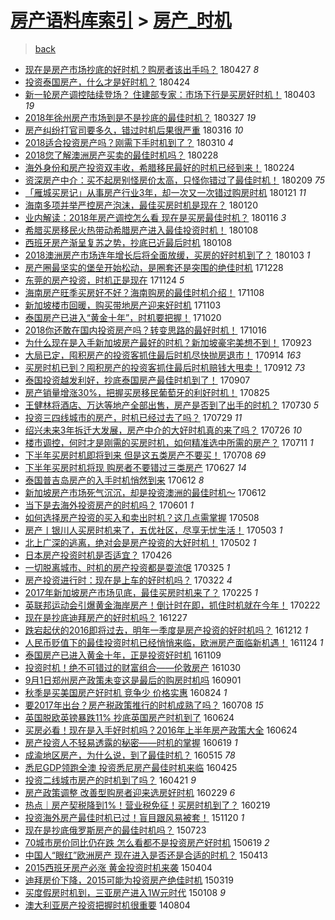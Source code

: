 [房产语料库索引](../../README.md)  > [房产_时机](房产_时机.md)
====
> [back](../README.md)

- [现在是房产市场抄底的好时机？购房者该出手吗？](http://jkwz.applinzi.com/ittc/7096737625199346695.html#%E7%8E%B0%E5%9C%A8%E6%98%AF%E6%88%BF%E4%BA%A7%E5%B8%82%E5%9C%BA%E6%8A%84%E5%BA%95%E7%9A%84%E5%A5%BD%E6%97%B6%E6%9C%BA%EF%BC%9F%E8%B4%AD%E6%88%BF%E8%80%85%E8%AF%A5%E5%87%BA%E6%89%8B%E5%90%97%EF%BC%9F) 180427 *8* 
- [投资泰国房产，什么才是好时机？](http://jkwz.applinzi.com/ittc/7095534925346505745.html#%E6%8A%95%E8%B5%84%E6%B3%B0%E5%9B%BD%E6%88%BF%E4%BA%A7%EF%BC%8C%E4%BB%80%E4%B9%88%E6%89%8D%E6%98%AF%E5%A5%BD%E6%97%B6%E6%9C%BA%EF%BC%9F) 180424  
- [新一轮房产调控陆续登场？ 住建部专家：市场下行是买房好时机！](http://jkwz.applinzi.com/ittc/7087811060331709446.html#%E6%96%B0%E4%B8%80%E8%BD%AE%E6%88%BF%E4%BA%A7%E8%B0%83%E6%8E%A7%E9%99%86%E7%BB%AD%E7%99%BB%E5%9C%BA%EF%BC%9F+%E4%BD%8F%E5%BB%BA%E9%83%A8%E4%B8%93%E5%AE%B6%EF%BC%9A%E5%B8%82%E5%9C%BA%E4%B8%8B%E8%A1%8C%E6%98%AF%E4%B9%B0%E6%88%BF%E5%A5%BD%E6%97%B6%E6%9C%BA%EF%BC%81) 180403 *19* 
- [2018年徐州房产市场到是不是抄底的最佳时机？](http://jkwz.applinzi.com/ittc/7085273005007832080.html#2018%E5%B9%B4%E5%BE%90%E5%B7%9E%E6%88%BF%E4%BA%A7%E5%B8%82%E5%9C%BA%E5%88%B0%E6%98%AF%E4%B8%8D%E6%98%AF%E6%8A%84%E5%BA%95%E7%9A%84%E6%9C%80%E4%BD%B3%E6%97%B6%E6%9C%BA%EF%BC%9F) 180327 *19* 
- [房产纠纷打官司要多久，错过时机后果很严重](http://jkwz.applinzi.com/ittc/7081114727025738759.html#%E6%88%BF%E4%BA%A7%E7%BA%A0%E7%BA%B7%E6%89%93%E5%AE%98%E5%8F%B8%E8%A6%81%E5%A4%9A%E4%B9%85%EF%BC%8C%E9%94%99%E8%BF%87%E6%97%B6%E6%9C%BA%E5%90%8E%E6%9E%9C%E5%BE%88%E4%B8%A5%E9%87%8D) 180316 *10* 
- [2018适合投资房产吗？刚需下手时机到了？](http://jkwz.applinzi.com/ittc/7078841932396889098.html#2018%E9%80%82%E5%90%88%E6%8A%95%E8%B5%84%E6%88%BF%E4%BA%A7%E5%90%97%EF%BC%9F%E5%88%9A%E9%9C%80%E4%B8%8B%E6%89%8B%E6%97%B6%E6%9C%BA%E5%88%B0%E4%BA%86%EF%BC%9F) 180310 *4* 
- [2018您了解澳洲房产买卖的最佳时机吗？](http://jkwz.applinzi.com/ittc/7075082393075844102.html#2018%E6%82%A8%E4%BA%86%E8%A7%A3%E6%BE%B3%E6%B4%B2%E6%88%BF%E4%BA%A7%E4%B9%B0%E5%8D%96%E7%9A%84%E6%9C%80%E4%BD%B3%E6%97%B6%E6%9C%BA%E5%90%97%EF%BC%9F) 180228  
- [海外身份和房产投资双丰收，希腊移民最好的时机已经到来！](http://jkwz.applinzi.com/ittc/7073711417851380753.html#%E6%B5%B7%E5%A4%96%E8%BA%AB%E4%BB%BD%E5%92%8C%E6%88%BF%E4%BA%A7%E6%8A%95%E8%B5%84%E5%8F%8C%E4%B8%B0%E6%94%B6%EF%BC%8C%E5%B8%8C%E8%85%8A%E7%A7%BB%E6%B0%91%E6%9C%80%E5%A5%BD%E7%9A%84%E6%97%B6%E6%9C%BA%E5%B7%B2%E7%BB%8F%E5%88%B0%E6%9D%A5%EF%BC%81) 180224  
- [资深房产中介：买不起房别怪房价太高，只怪你错过了最佳时机！](http://jkwz.applinzi.com/ittc/7068124112273015825.html#%E8%B5%84%E6%B7%B1%E6%88%BF%E4%BA%A7%E4%B8%AD%E4%BB%8B%EF%BC%9A%E4%B9%B0%E4%B8%8D%E8%B5%B7%E6%88%BF%E5%88%AB%E6%80%AA%E6%88%BF%E4%BB%B7%E5%A4%AA%E9%AB%98%EF%BC%8C%E5%8F%AA%E6%80%AA%E4%BD%A0%E9%94%99%E8%BF%87%E4%BA%86%E6%9C%80%E4%BD%B3%E6%97%B6%E6%9C%BA%EF%BC%81) 180209 *75* 
- [「雁城买房记」从事房产行业3年，却一次又一次错过购房时机](http://jkwz.applinzi.com/ittc/7061036224687375366.html#%E3%80%8C%E9%9B%81%E5%9F%8E%E4%B9%B0%E6%88%BF%E8%AE%B0%E3%80%8D%E4%BB%8E%E4%BA%8B%E6%88%BF%E4%BA%A7%E8%A1%8C%E4%B8%9A3%E5%B9%B4%EF%BC%8C%E5%8D%B4%E4%B8%80%E6%AC%A1%E5%8F%88%E4%B8%80%E6%AC%A1%E9%94%99%E8%BF%87%E8%B4%AD%E6%88%BF%E6%97%B6%E6%9C%BA) 180121 *11* 
- [海南多项并举严控房产泡沫，最佳买房时机是现在？](http://jkwz.applinzi.com/ittc/7060688941638747143.html#%E6%B5%B7%E5%8D%97%E5%A4%9A%E9%A1%B9%E5%B9%B6%E4%B8%BE%E4%B8%A5%E6%8E%A7%E6%88%BF%E4%BA%A7%E6%B3%A1%E6%B2%AB%EF%BC%8C%E6%9C%80%E4%BD%B3%E4%B9%B0%E6%88%BF%E6%97%B6%E6%9C%BA%E6%98%AF%E7%8E%B0%E5%9C%A8%EF%BC%9F) 180120  
- [业内解读：2018年房产调控怎么看 现在是买房最佳时机？](http://jkwz.applinzi.com/ittc/7059133533728015367.html#%E4%B8%9A%E5%86%85%E8%A7%A3%E8%AF%BB%EF%BC%9A2018%E5%B9%B4%E6%88%BF%E4%BA%A7%E8%B0%83%E6%8E%A7%E6%80%8E%E4%B9%88%E7%9C%8B+%E7%8E%B0%E5%9C%A8%E6%98%AF%E4%B9%B0%E6%88%BF%E6%9C%80%E4%BD%B3%E6%97%B6%E6%9C%BA%EF%BC%9F) 180116 *3* 
- [希腊买房移民火热带动希腊房产进入最佳投资时机！](http://jkwz.applinzi.com/ittc/7056294018646803463.html#%E5%B8%8C%E8%85%8A%E4%B9%B0%E6%88%BF%E7%A7%BB%E6%B0%91%E7%81%AB%E7%83%AD%E5%B8%A6%E5%8A%A8%E5%B8%8C%E8%85%8A%E6%88%BF%E4%BA%A7%E8%BF%9B%E5%85%A5%E6%9C%80%E4%BD%B3%E6%8A%95%E8%B5%84%E6%97%B6%E6%9C%BA%EF%BC%81) 180108  
- [西班牙房产渐呈复苏之势，抄底已近最后时机](http://jkwz.applinzi.com/ittc/7056210308232643601.html#%E8%A5%BF%E7%8F%AD%E7%89%99%E6%88%BF%E4%BA%A7%E6%B8%90%E5%91%88%E5%A4%8D%E8%8B%8F%E4%B9%8B%E5%8A%BF%EF%BC%8C%E6%8A%84%E5%BA%95%E5%B7%B2%E8%BF%91%E6%9C%80%E5%90%8E%E6%97%B6%E6%9C%BA) 180108  
- [2018澳洲房产市场连年增长后将全面放缓，买房的好时机到了？](http://jkwz.applinzi.com/ittc/7054353061835703307.html#2018%E6%BE%B3%E6%B4%B2%E6%88%BF%E4%BA%A7%E5%B8%82%E5%9C%BA%E8%BF%9E%E5%B9%B4%E5%A2%9E%E9%95%BF%E5%90%8E%E5%B0%86%E5%85%A8%E9%9D%A2%E6%94%BE%E7%BC%93%EF%BC%8C%E4%B9%B0%E6%88%BF%E7%9A%84%E5%A5%BD%E6%97%B6%E6%9C%BA%E5%88%B0%E4%BA%86%EF%BC%9F) 180103 *1* 
- [房产圈最坚实的堡垒开始松动，是圈套还是突围的绝佳时机](http://jkwz.applinzi.com/ittc/7052184503764648977.html#%E6%88%BF%E4%BA%A7%E5%9C%88%E6%9C%80%E5%9D%9A%E5%AE%9E%E7%9A%84%E5%A0%A1%E5%9E%92%E5%BC%80%E5%A7%8B%E6%9D%BE%E5%8A%A8%EF%BC%8C%E6%98%AF%E5%9C%88%E5%A5%97%E8%BF%98%E6%98%AF%E7%AA%81%E5%9B%B4%E7%9A%84%E7%BB%9D%E4%BD%B3%E6%97%B6%E6%9C%BA) 171228  
- [东莞的房产投资，时机正是现在](http://jkwz.applinzi.com/ittc/7039520982144910353.html#%E4%B8%9C%E8%8E%9E%E7%9A%84%E6%88%BF%E4%BA%A7%E6%8A%95%E8%B5%84%EF%BC%8C%E6%97%B6%E6%9C%BA%E6%AD%A3%E6%98%AF%E7%8E%B0%E5%9C%A8) 171124 *5* 
- [海南房产旺季买房好不好？海南购房的最佳时机介绍！](http://jkwz.applinzi.com/ittc/7033624635109803025.html#%E6%B5%B7%E5%8D%97%E6%88%BF%E4%BA%A7%E6%97%BA%E5%AD%A3%E4%B9%B0%E6%88%BF%E5%A5%BD%E4%B8%8D%E5%A5%BD%EF%BC%9F%E6%B5%B7%E5%8D%97%E8%B4%AD%E6%88%BF%E7%9A%84%E6%9C%80%E4%BD%B3%E6%97%B6%E6%9C%BA%E4%BB%8B%E7%BB%8D%EF%BC%81) 171108  
- [新加坡楼市回暖，购买带地房产迎来好时机](http://jkwz.applinzi.com/ittc/7031701218135639056.html#%E6%96%B0%E5%8A%A0%E5%9D%A1%E6%A5%BC%E5%B8%82%E5%9B%9E%E6%9A%96%EF%BC%8C%E8%B4%AD%E4%B9%B0%E5%B8%A6%E5%9C%B0%E6%88%BF%E4%BA%A7%E8%BF%8E%E6%9D%A5%E5%A5%BD%E6%97%B6%E6%9C%BA) 171103  
- [泰国房产已进入“黄金十年”，时机要把握！](http://jkwz.applinzi.com/ittc/7026466843563394064.html#%E6%B3%B0%E5%9B%BD%E6%88%BF%E4%BA%A7%E5%B7%B2%E8%BF%9B%E5%85%A5%E2%80%9C%E9%BB%84%E9%87%91%E5%8D%81%E5%B9%B4%E2%80%9D%EF%BC%8C%E6%97%B6%E6%9C%BA%E8%A6%81%E6%8A%8A%E6%8F%A1%EF%BC%81) 171020  
- [2018你还敢在国内投资房产吗？转变思路的最好时机！](http://jkwz.applinzi.com/ittc/7025076256461292561.html#2018%E4%BD%A0%E8%BF%98%E6%95%A2%E5%9C%A8%E5%9B%BD%E5%86%85%E6%8A%95%E8%B5%84%E6%88%BF%E4%BA%A7%E5%90%97%EF%BC%9F%E8%BD%AC%E5%8F%98%E6%80%9D%E8%B7%AF%E7%9A%84%E6%9C%80%E5%A5%BD%E6%97%B6%E6%9C%BA%EF%BC%81) 171016  
- [为什么现在是入手新加坡房产最好的时机？新加坡豪宅美想不到！](http://jkwz.applinzi.com/ittc/7016570001493066769.html#%E4%B8%BA%E4%BB%80%E4%B9%88%E7%8E%B0%E5%9C%A8%E6%98%AF%E5%85%A5%E6%89%8B%E6%96%B0%E5%8A%A0%E5%9D%A1%E6%88%BF%E4%BA%A7%E6%9C%80%E5%A5%BD%E7%9A%84%E6%97%B6%E6%9C%BA%EF%BC%9F%E6%96%B0%E5%8A%A0%E5%9D%A1%E8%B1%AA%E5%AE%85%E7%BE%8E%E6%83%B3%E4%B8%8D%E5%88%B0%EF%BC%81) 170923  
- [大局已定，囤积房产的投资客抓住最后时机尽快抛房退市！](http://jkwz.applinzi.com/ittc/7013139917398606864.html#%E5%A4%A7%E5%B1%80%E5%B7%B2%E5%AE%9A%EF%BC%8C%E5%9B%A4%E7%A7%AF%E6%88%BF%E4%BA%A7%E7%9A%84%E6%8A%95%E8%B5%84%E5%AE%A2%E6%8A%93%E4%BD%8F%E6%9C%80%E5%90%8E%E6%97%B6%E6%9C%BA%E5%B0%BD%E5%BF%AB%E6%8A%9B%E6%88%BF%E9%80%80%E5%B8%82%EF%BC%81) 170914 *163* 
- [买房时机已到？囤积房产的投资客抓住最后时机赔钱大甩卖！](http://jkwz.applinzi.com/ittc/7012388963162260497.html#%E4%B9%B0%E6%88%BF%E6%97%B6%E6%9C%BA%E5%B7%B2%E5%88%B0%EF%BC%9F%E5%9B%A4%E7%A7%AF%E6%88%BF%E4%BA%A7%E7%9A%84%E6%8A%95%E8%B5%84%E5%AE%A2%E6%8A%93%E4%BD%8F%E6%9C%80%E5%90%8E%E6%97%B6%E6%9C%BA%E8%B5%94%E9%92%B1%E5%A4%A7%E7%94%A9%E5%8D%96%EF%BC%81) 170912 *73* 
- [泰国投资越发利好，抄底泰国房产最佳时机到了！](http://jkwz.applinzi.com/ittc/7010519896163877905.html#%E6%B3%B0%E5%9B%BD%E6%8A%95%E8%B5%84%E8%B6%8A%E5%8F%91%E5%88%A9%E5%A5%BD%EF%BC%8C%E6%8A%84%E5%BA%95%E6%B3%B0%E5%9B%BD%E6%88%BF%E4%BA%A7%E6%9C%80%E4%BD%B3%E6%97%B6%E6%9C%BA%E5%88%B0%E4%BA%86%EF%BC%81) 170907  
- [房产销量增涨30%，把握买房移民葡萄牙的利好时机！](http://jkwz.applinzi.com/ittc/7005685105857922064.html#%E6%88%BF%E4%BA%A7%E9%94%80%E9%87%8F%E5%A2%9E%E6%B6%A830%25%EF%BC%8C%E6%8A%8A%E6%8F%A1%E4%B9%B0%E6%88%BF%E7%A7%BB%E6%B0%91%E8%91%A1%E8%90%84%E7%89%99%E7%9A%84%E5%88%A9%E5%A5%BD%E6%97%B6%E6%9C%BA%EF%BC%81) 170825  
- [王健林将酒店、万达等地产全部出售，房产是否到了出手的时机？](http://jkwz.applinzi.com/ittc/6996054404279845904.html#%E7%8E%8B%E5%81%A5%E6%9E%97%E5%B0%86%E9%85%92%E5%BA%97%E3%80%81%E4%B8%87%E8%BE%BE%E7%AD%89%E5%9C%B0%E4%BA%A7%E5%85%A8%E9%83%A8%E5%87%BA%E5%94%AE%EF%BC%8C%E6%88%BF%E4%BA%A7%E6%98%AF%E5%90%A6%E5%88%B0%E4%BA%86%E5%87%BA%E6%89%8B%E7%9A%84%E6%97%B6%E6%9C%BA%EF%BC%9F) 170730 *5* 
- [投资三四线城市的房产，时机已经过去了吗？](http://jkwz.applinzi.com/ittc/6995659405012763664.html#%E6%8A%95%E8%B5%84%E4%B8%89%E5%9B%9B%E7%BA%BF%E5%9F%8E%E5%B8%82%E7%9A%84%E6%88%BF%E4%BA%A7%EF%BC%8C%E6%97%B6%E6%9C%BA%E5%B7%B2%E7%BB%8F%E8%BF%87%E5%8E%BB%E4%BA%86%E5%90%97%EF%BC%9F) 170729 *11* 
- [绍兴未来3年拆迁大发展，房产中介的大好时机真的来了吗？](http://jkwz.applinzi.com/ittc/6994633474609513488.html#%E7%BB%8D%E5%85%B4%E6%9C%AA%E6%9D%A53%E5%B9%B4%E6%8B%86%E8%BF%81%E5%A4%A7%E5%8F%91%E5%B1%95%EF%BC%8C%E6%88%BF%E4%BA%A7%E4%B8%AD%E4%BB%8B%E7%9A%84%E5%A4%A7%E5%A5%BD%E6%97%B6%E6%9C%BA%E7%9C%9F%E7%9A%84%E6%9D%A5%E4%BA%86%E5%90%97%EF%BC%9F) 170726 *10* 
- [楼市调控，何时才是刚需的买房时机，如何精准选中所需的房产？](http://jkwz.applinzi.com/ittc/6988997846341518341.html#%E6%A5%BC%E5%B8%82%E8%B0%83%E6%8E%A7%EF%BC%8C%E4%BD%95%E6%97%B6%E6%89%8D%E6%98%AF%E5%88%9A%E9%9C%80%E7%9A%84%E4%B9%B0%E6%88%BF%E6%97%B6%E6%9C%BA%EF%BC%8C%E5%A6%82%E4%BD%95%E7%B2%BE%E5%87%86%E9%80%89%E4%B8%AD%E6%89%80%E9%9C%80%E7%9A%84%E6%88%BF%E4%BA%A7%EF%BC%9F) 170711 *1* 
- [下半年买房时机即将到来 但是这五类房产不要买！](http://jkwz.applinzi.com/ittc/6987872561143481348.html#%E4%B8%8B%E5%8D%8A%E5%B9%B4%E4%B9%B0%E6%88%BF%E6%97%B6%E6%9C%BA%E5%8D%B3%E5%B0%86%E5%88%B0%E6%9D%A5+%E4%BD%86%E6%98%AF%E8%BF%99%E4%BA%94%E7%B1%BB%E6%88%BF%E4%BA%A7%E4%B8%8D%E8%A6%81%E4%B9%B0%EF%BC%81) 170708 *69* 
- [下半年买房时机将现 购房者不要错过三类房产](http://jkwz.applinzi.com/ittc/6983954196364526596.html#%E4%B8%8B%E5%8D%8A%E5%B9%B4%E4%B9%B0%E6%88%BF%E6%97%B6%E6%9C%BA%E5%B0%86%E7%8E%B0+%E8%B4%AD%E6%88%BF%E8%80%85%E4%B8%8D%E8%A6%81%E9%94%99%E8%BF%87%E4%B8%89%E7%B1%BB%E6%88%BF%E4%BA%A7) 170627 *14* 
- [泰国普吉岛房产的入手时机悄然到来](http://jkwz.applinzi.com/ittc/6978214429656089605.html#%E6%B3%B0%E5%9B%BD%E6%99%AE%E5%90%89%E5%B2%9B%E6%88%BF%E4%BA%A7%E7%9A%84%E5%85%A5%E6%89%8B%E6%97%B6%E6%9C%BA%E6%82%84%E7%84%B6%E5%88%B0%E6%9D%A5) 170612 *8* 
- [新加坡房产市场死气沉沉，却是投资澳洲的最佳时机～](http://jkwz.applinzi.com/ittc/6978137185835287556.html#%E6%96%B0%E5%8A%A0%E5%9D%A1%E6%88%BF%E4%BA%A7%E5%B8%82%E5%9C%BA%E6%AD%BB%E6%B0%94%E6%B2%89%E6%B2%89%EF%BC%8C%E5%8D%B4%E6%98%AF%E6%8A%95%E8%B5%84%E6%BE%B3%E6%B4%B2%E7%9A%84%E6%9C%80%E4%BD%B3%E6%97%B6%E6%9C%BA%EF%BD%9E) 170612  
- [当下是去海外投资房产的时机吗？](http://jkwz.applinzi.com/ittc/6974148097335624709.html#%E5%BD%93%E4%B8%8B%E6%98%AF%E5%8E%BB%E6%B5%B7%E5%A4%96%E6%8A%95%E8%B5%84%E6%88%BF%E4%BA%A7%E7%9A%84%E6%97%B6%E6%9C%BA%E5%90%97%EF%BC%9F) 170601 *1* 
- [如何选择房产投资的买入和卖出时机？这几点需掌握](http://jkwz.applinzi.com/ittc/6965373906142626820.html#%E5%A6%82%E4%BD%95%E9%80%89%E6%8B%A9%E6%88%BF%E4%BA%A7%E6%8A%95%E8%B5%84%E7%9A%84%E4%B9%B0%E5%85%A5%E5%92%8C%E5%8D%96%E5%87%BA%E6%97%B6%E6%9C%BA%EF%BC%9F%E8%BF%99%E5%87%A0%E7%82%B9%E9%9C%80%E6%8E%8C%E6%8F%A1) 170508  
- [房产丨银川人买房时机来了，五优社区，尽享无忧生活！](http://jkwz.applinzi.com/ittc/6963485828947903493.html#%E6%88%BF%E4%BA%A7%E4%B8%A8%E9%93%B6%E5%B7%9D%E4%BA%BA%E4%B9%B0%E6%88%BF%E6%97%B6%E6%9C%BA%E6%9D%A5%E4%BA%86%EF%BC%8C%E4%BA%94%E4%BC%98%E7%A4%BE%E5%8C%BA%EF%BC%8C%E5%B0%BD%E4%BA%AB%E6%97%A0%E5%BF%A7%E7%94%9F%E6%B4%BB%EF%BC%81) 170503 *1* 
- [北上广深的逃离，绝对会是房产投资的大好时机！](http://jkwz.applinzi.com/ittc/6963122041581470725.html#%E5%8C%97%E4%B8%8A%E5%B9%BF%E6%B7%B1%E7%9A%84%E9%80%83%E7%A6%BB%EF%BC%8C%E7%BB%9D%E5%AF%B9%E4%BC%9A%E6%98%AF%E6%88%BF%E4%BA%A7%E6%8A%95%E8%B5%84%E7%9A%84%E5%A4%A7%E5%A5%BD%E6%97%B6%E6%9C%BA%EF%BC%81) 170502 *1* 
- [日本房产投资时机是否适宜？](http://jkwz.applinzi.com/ittc/6960842315546493956.html#%E6%97%A5%E6%9C%AC%E6%88%BF%E4%BA%A7%E6%8A%95%E8%B5%84%E6%97%B6%E6%9C%BA%E6%98%AF%E5%90%A6%E9%80%82%E5%AE%9C%EF%BC%9F) 170426  
- [一切脱离城市、时机的房产投资都是耍流氓](http://jkwz.applinzi.com/ittc/6948899911939654661.html#%E4%B8%80%E5%88%87%E8%84%B1%E7%A6%BB%E5%9F%8E%E5%B8%82%E3%80%81%E6%97%B6%E6%9C%BA%E7%9A%84%E6%88%BF%E4%BA%A7%E6%8A%95%E8%B5%84%E9%83%BD%E6%98%AF%E8%80%8D%E6%B5%81%E6%B0%93) 170325 *1* 
- [房产投资进行时：现在是上车的好时机吗？](http://jkwz.applinzi.com/ittc/6947975544120542213.html#%E6%88%BF%E4%BA%A7%E6%8A%95%E8%B5%84%E8%BF%9B%E8%A1%8C%E6%97%B6%EF%BC%9A%E7%8E%B0%E5%9C%A8%E6%98%AF%E4%B8%8A%E8%BD%A6%E7%9A%84%E5%A5%BD%E6%97%B6%E6%9C%BA%E5%90%97%EF%BC%9F) 170322 *4* 
- [2017年新加坡房产市场见底，最佳买房时机来了？](http://jkwz.applinzi.com/ittc/6938705857239057412.html#2017%E5%B9%B4%E6%96%B0%E5%8A%A0%E5%9D%A1%E6%88%BF%E4%BA%A7%E5%B8%82%E5%9C%BA%E8%A7%81%E5%BA%95%EF%BC%8C%E6%9C%80%E4%BD%B3%E4%B9%B0%E6%88%BF%E6%97%B6%E6%9C%BA%E6%9D%A5%E4%BA%86%EF%BC%9F) 170225 *1* 
- [英联邦运动会引爆黄金海岸房产！倒计时在即，抓住时机就在今年！](http://jkwz.applinzi.com/ittc/6937391326151836677.html#%E8%8B%B1%E8%81%94%E9%82%A6%E8%BF%90%E5%8A%A8%E4%BC%9A%E5%BC%95%E7%88%86%E9%BB%84%E9%87%91%E6%B5%B7%E5%B2%B8%E6%88%BF%E4%BA%A7%EF%BC%81%E5%80%92%E8%AE%A1%E6%97%B6%E5%9C%A8%E5%8D%B3%EF%BC%8C%E6%8A%93%E4%BD%8F%E6%97%B6%E6%9C%BA%E5%B0%B1%E5%9C%A8%E4%BB%8A%E5%B9%B4%EF%BC%81) 170222  
- [现在是抄底迪拜房产的好时机吗？](http://jkwz.applinzi.com/ittc/6916404117009597444.html#%E7%8E%B0%E5%9C%A8%E6%98%AF%E6%8A%84%E5%BA%95%E8%BF%AA%E6%8B%9C%E6%88%BF%E4%BA%A7%E7%9A%84%E5%A5%BD%E6%97%B6%E6%9C%BA%E5%90%97%EF%BC%9F) 161227  
- [跌宕起伏的2016即将过去，明年一季度是房产投资的好时机吗？](http://jkwz.applinzi.com/ittc/6910672289124582404.html#%E8%B7%8C%E5%AE%95%E8%B5%B7%E4%BC%8F%E7%9A%842016%E5%8D%B3%E5%B0%86%E8%BF%87%E5%8E%BB%EF%BC%8C%E6%98%8E%E5%B9%B4%E4%B8%80%E5%AD%A3%E5%BA%A6%E6%98%AF%E6%88%BF%E4%BA%A7%E6%8A%95%E8%B5%84%E7%9A%84%E5%A5%BD%E6%97%B6%E6%9C%BA%E5%90%97%EF%BC%9F) 161212 *1* 
- [人民币贬值下的最佳投资时机已经悄悄来临，欧洲房产面临新机遇！](http://jkwz.applinzi.com/ittc/6904007181631751173.html#%E4%BA%BA%E6%B0%91%E5%B8%81%E8%B4%AC%E5%80%BC%E4%B8%8B%E7%9A%84%E6%9C%80%E4%BD%B3%E6%8A%95%E8%B5%84%E6%97%B6%E6%9C%BA%E5%B7%B2%E7%BB%8F%E6%82%84%E6%82%84%E6%9D%A5%E4%B8%B4%EF%BC%8C%E6%AC%A7%E6%B4%B2%E6%88%BF%E4%BA%A7%E9%9D%A2%E4%B8%B4%E6%96%B0%E6%9C%BA%E9%81%87%EF%BC%81) 161124 *1* 
- [泰国房产已进入黄金十年，正是投资好时机](http://jkwz.applinzi.com/ittc/6898508497288692741.html#%E6%B3%B0%E5%9B%BD%E6%88%BF%E4%BA%A7%E5%B7%B2%E8%BF%9B%E5%85%A5%E9%BB%84%E9%87%91%E5%8D%81%E5%B9%B4%EF%BC%8C%E6%AD%A3%E6%98%AF%E6%8A%95%E8%B5%84%E5%A5%BD%E6%97%B6%E6%9C%BA) 161109  
- [投资时机！绝不可错过的财富组合——伦敦房产](http://jkwz.applinzi.com/ittc/6894769088080905221.html#%E6%8A%95%E8%B5%84%E6%97%B6%E6%9C%BA%EF%BC%81%E7%BB%9D%E4%B8%8D%E5%8F%AF%E9%94%99%E8%BF%87%E7%9A%84%E8%B4%A2%E5%AF%8C%E7%BB%84%E5%90%88%E2%80%94%E2%80%94%E4%BC%A6%E6%95%A6%E6%88%BF%E4%BA%A7) 161030  
- [9月1日郑州房产政策未变这是最后的购房时机吗](http://jkwz.applinzi.com/ittc/6872817430904177669.html#9%E6%9C%881%E6%97%A5%E9%83%91%E5%B7%9E%E6%88%BF%E4%BA%A7%E6%94%BF%E7%AD%96%E6%9C%AA%E5%8F%98%E8%BF%99%E6%98%AF%E6%9C%80%E5%90%8E%E7%9A%84%E8%B4%AD%E6%88%BF%E6%97%B6%E6%9C%BA%E5%90%97) 160901  
- [秋季是买美国房产好时机 竞争少 价格实惠](http://jkwz.applinzi.com/ittc/6869881034337944581.html#%E7%A7%8B%E5%AD%A3%E6%98%AF%E4%B9%B0%E7%BE%8E%E5%9B%BD%E6%88%BF%E4%BA%A7%E5%A5%BD%E6%97%B6%E6%9C%BA+%E7%AB%9E%E4%BA%89%E5%B0%91+%E4%BB%B7%E6%A0%BC%E5%AE%9E%E6%83%A0) 160824 *1* 
- [要2017年出台？房产税政策推行的时机成熟了吗？](http://jkwz.applinzi.com/ittc/6852553475824813061.html#%E8%A6%812017%E5%B9%B4%E5%87%BA%E5%8F%B0%EF%BC%9F%E6%88%BF%E4%BA%A7%E7%A8%8E%E6%94%BF%E7%AD%96%E6%8E%A8%E8%A1%8C%E7%9A%84%E6%97%B6%E6%9C%BA%E6%88%90%E7%86%9F%E4%BA%86%E5%90%97%EF%BC%9F) 160708 *15* 
- [英国脱欧英镑暴跌11%  抄底英国房产时机到了](http://jkwz.applinzi.com/ittc/6847403668688864261.html#%E8%8B%B1%E5%9B%BD%E8%84%B1%E6%AC%A7%E8%8B%B1%E9%95%91%E6%9A%B4%E8%B7%8C11%25++%E6%8A%84%E5%BA%95%E8%8B%B1%E5%9B%BD%E6%88%BF%E4%BA%A7%E6%97%B6%E6%9C%BA%E5%88%B0%E4%BA%86) 160624  
- [买房必看！现在是入手好时机吗？2016年上半年房产政策大全](http://jkwz.applinzi.com/ittc/6847270088335688709.html#%E4%B9%B0%E6%88%BF%E5%BF%85%E7%9C%8B%EF%BC%81%E7%8E%B0%E5%9C%A8%E6%98%AF%E5%85%A5%E6%89%8B%E5%A5%BD%E6%97%B6%E6%9C%BA%E5%90%97%EF%BC%9F2016%E5%B9%B4%E4%B8%8A%E5%8D%8A%E5%B9%B4%E6%88%BF%E4%BA%A7%E6%94%BF%E7%AD%96%E5%A4%A7%E5%85%A8) 160624  
- [房产投资人不轻易透露的秘密——时机的掌握](http://jkwz.applinzi.com/ittc/6845566024883373060.html#%E6%88%BF%E4%BA%A7%E6%8A%95%E8%B5%84%E4%BA%BA%E4%B8%8D%E8%BD%BB%E6%98%93%E9%80%8F%E9%9C%B2%E7%9A%84%E7%A7%98%E5%AF%86%E2%80%94%E2%80%94%E6%97%B6%E6%9C%BA%E7%9A%84%E6%8E%8C%E6%8F%A1) 160619 *1* 
- [成渝地区房产，为什么说，到了最佳时机？](http://jkwz.applinzi.com/ittc/6832517305384567813.html#%E6%88%90%E6%B8%9D%E5%9C%B0%E5%8C%BA%E6%88%BF%E4%BA%A7%EF%BC%8C%E4%B8%BA%E4%BB%80%E4%B9%88%E8%AF%B4%EF%BC%8C%E5%88%B0%E4%BA%86%E6%9C%80%E4%BD%B3%E6%97%B6%E6%9C%BA%EF%BC%9F) 160515 *78* 
- [悉尼GDP领跑全澳 投资悉尼房产最佳时机来临](http://jkwz.applinzi.com/ittc/6824960721737483268.html#%E6%82%89%E5%B0%BCGDP%E9%A2%86%E8%B7%91%E5%85%A8%E6%BE%B3+%E6%8A%95%E8%B5%84%E6%82%89%E5%B0%BC%E6%88%BF%E4%BA%A7%E6%9C%80%E4%BD%B3%E6%97%B6%E6%9C%BA%E6%9D%A5%E4%B8%B4) 160425  
- [投资二线城市房产的时机到了吗？](http://jkwz.applinzi.com/ittc/6823419911221019652.html#%E6%8A%95%E8%B5%84%E4%BA%8C%E7%BA%BF%E5%9F%8E%E5%B8%82%E6%88%BF%E4%BA%A7%E7%9A%84%E6%97%B6%E6%9C%BA%E5%88%B0%E4%BA%86%E5%90%97%EF%BC%9F) 160421 *9* 
- [房产政策调整 改善型购房者迎来选房好时机](http://jkwz.applinzi.com/ittc/6804228843640456196.html#%E6%88%BF%E4%BA%A7%E6%94%BF%E7%AD%96%E8%B0%83%E6%95%B4+%E6%94%B9%E5%96%84%E5%9E%8B%E8%B4%AD%E6%88%BF%E8%80%85%E8%BF%8E%E6%9D%A5%E9%80%89%E6%88%BF%E5%A5%BD%E6%97%B6%E6%9C%BA) 160229 *6* 
- [热点｜房产契税降到1%！营业税免征！买房时机到了？](http://jkwz.applinzi.com/ittc/6800632033697072133.html#%E7%83%AD%E7%82%B9%EF%BD%9C%E6%88%BF%E4%BA%A7%E5%A5%91%E7%A8%8E%E9%99%8D%E5%88%B01%25%EF%BC%81%E8%90%A5%E4%B8%9A%E7%A8%8E%E5%85%8D%E5%BE%81%EF%BC%81%E4%B9%B0%E6%88%BF%E6%97%B6%E6%9C%BA%E5%88%B0%E4%BA%86%EF%BC%9F) 160219  
- [投资海外房产最佳时机已过！盲目跟风易被套！](http://jkwz.applinzi.com/ittc/6766723488157271044.html#%E6%8A%95%E8%B5%84%E6%B5%B7%E5%A4%96%E6%88%BF%E4%BA%A7%E6%9C%80%E4%BD%B3%E6%97%B6%E6%9C%BA%E5%B7%B2%E8%BF%87%EF%BC%81%E7%9B%B2%E7%9B%AE%E8%B7%9F%E9%A3%8E%E6%98%93%E8%A2%AB%E5%A5%97%EF%BC%81) 151120 *1* 
- [现在是抄底俄罗斯房产的最佳时机吗？](http://jkwz.applinzi.com/ittc/547650615222197899.html#%E7%8E%B0%E5%9C%A8%E6%98%AF%E6%8A%84%E5%BA%95%E4%BF%84%E7%BD%97%E6%96%AF%E6%88%BF%E4%BA%A7%E7%9A%84%E6%9C%80%E4%BD%B3%E6%97%B6%E6%9C%BA%E5%90%97%EF%BC%9F) 150723  
- [70城市房价同比仍在跌 怎么看都不是投资房产好时机](http://jkwz.applinzi.com/ittc/547650611427414021.html#70%E5%9F%8E%E5%B8%82%E6%88%BF%E4%BB%B7%E5%90%8C%E6%AF%94%E4%BB%8D%E5%9C%A8%E8%B7%8C+%E6%80%8E%E4%B9%88%E7%9C%8B%E9%83%BD%E4%B8%8D%E6%98%AF%E6%8A%95%E8%B5%84%E6%88%BF%E4%BA%A7%E5%A5%BD%E6%97%B6%E6%9C%BA) 150619 *2* 
- [中国人“眼红”欧洲房产 现在进入是否还是合适的时机？](http://jkwz.applinzi.com/ittc/547650611404499030.html#%E4%B8%AD%E5%9B%BD%E4%BA%BA%E2%80%9C%E7%9C%BC%E7%BA%A2%E2%80%9D%E6%AC%A7%E6%B4%B2%E6%88%BF%E4%BA%A7+%E7%8E%B0%E5%9C%A8%E8%BF%9B%E5%85%A5%E6%98%AF%E5%90%A6%E8%BF%98%E6%98%AF%E5%90%88%E9%80%82%E7%9A%84%E6%97%B6%E6%9C%BA%EF%BC%9F) 150413  
- [2015西班牙房产必涨 黄金投资时机来袭](http://jkwz.applinzi.com/ittc/547650611400948690.html#2015%E8%A5%BF%E7%8F%AD%E7%89%99%E6%88%BF%E4%BA%A7%E5%BF%85%E6%B6%A8+%E9%BB%84%E9%87%91%E6%8A%95%E8%B5%84%E6%97%B6%E6%9C%BA%E6%9D%A5%E8%A2%AD) 150404  
- [迪拜房价下降，2015可能为投资房产绝佳时机](http://jkwz.applinzi.com/ittc/547650611395141171.html#%E8%BF%AA%E6%8B%9C%E6%88%BF%E4%BB%B7%E4%B8%8B%E9%99%8D%EF%BC%8C2015%E5%8F%AF%E8%83%BD%E4%B8%BA%E6%8A%95%E8%B5%84%E6%88%BF%E4%BA%A7%E7%BB%9D%E4%BD%B3%E6%97%B6%E6%9C%BA) 150319  
- [买度假房时机到，三亚房产进入1W元时代](http://jkwz.applinzi.com/ittc/547650611386442882.html#%E4%B9%B0%E5%BA%A6%E5%81%87%E6%88%BF%E6%97%B6%E6%9C%BA%E5%88%B0%EF%BC%8C%E4%B8%89%E4%BA%9A%E6%88%BF%E4%BA%A7%E8%BF%9B%E5%85%A51W%E5%85%83%E6%97%B6%E4%BB%A3) 150108 *9* 
- [澳大利亚房产投资把握时机很重要](http://jkwz.applinzi.com/ittc/547650611371997643.html#%E6%BE%B3%E5%A4%A7%E5%88%A9%E4%BA%9A%E6%88%BF%E4%BA%A7%E6%8A%95%E8%B5%84%E6%8A%8A%E6%8F%A1%E6%97%B6%E6%9C%BA%E5%BE%88%E9%87%8D%E8%A6%81) 140804  
